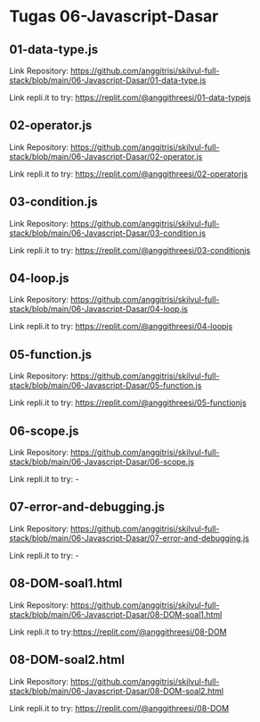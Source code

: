 # Tugas 06-Javascript-Dasar

## 01-data-type.js
Link Repository: https://github.com/anggitrisi/skilvul-full-stack/blob/main/06-Javascript-Dasar/01-data-type.js

Link repli.it to try: https://replit.com/@anggithreesi/01-data-typejs

## 02-operator.js
Link Repository: https://github.com/anggitrisi/skilvul-full-stack/blob/main/06-Javascript-Dasar/02-operator.js

Link repli.it to try: https://replit.com/@anggithreesi/02-operatorjs

## 03-condition.js
Link Repository: https://github.com/anggitrisi/skilvul-full-stack/blob/main/06-Javascript-Dasar/03-condition.js

Link repli.it to try: https://replit.com/@anggithreesi/03-conditionjs

## 04-loop.js
Link Repository: https://github.com/anggitrisi/skilvul-full-stack/blob/main/06-Javascript-Dasar/04-loop.js

Link repli.it to try: https://replit.com/@anggithreesi/04-loopjs

## 05-function.js
Link Repository: https://github.com/anggitrisi/skilvul-full-stack/blob/main/06-Javascript-Dasar/05-function.js

Link repli.it to try: https://replit.com/@anggithreesi/05-functionjs

## 06-scope.js
Link Repository: https://github.com/anggitrisi/skilvul-full-stack/blob/main/06-Javascript-Dasar/06-scope.js

Link repli.it to try: -

## 07-error-and-debugging.js
Link Repository: https://github.com/anggitrisi/skilvul-full-stack/blob/main/06-Javascript-Dasar/07-error-and-debugging.js

Link repli.it to try: -

## 08-DOM-soal1.html
Link Repository: https://github.com/anggitrisi/skilvul-full-stack/blob/main/06-Javascript-Dasar/08-DOM-soal1.html

Link repli.it to try:https://replit.com/@anggithreesi/08-DOM

## 08-DOM-soal2.html
Link Repository: https://github.com/anggitrisi/skilvul-full-stack/blob/main/06-Javascript-Dasar/08-DOM-soal2.html

Link repli.it to try: https://replit.com/@anggithreesi/08-DOM
